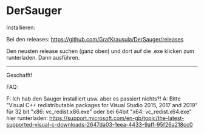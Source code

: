# DerSauger

Installieren:

Bei den releases:
https://github.com/GrafKrausula/DerSauger/releases

Den neusten release suchen (ganz oben) und dort auf die .exe klicken zum runterladen.
Dann ausführen.

---------------------------------------------------------------

Geschafft!

FAQ:

F: Ich hab den Sauger installiert usw. aber es passiert nichts?!
A: Bitte "Visual C++ redistributable packages for Visual Studio 2015, 2017 and 2019" für 32 bit "x86: vc_redist.x86.exe" oder bei 64bit "x64: vc_redist.x64.exe" hier runterladen: https://support.microsoft.com/en-gb/topic/the-latest-supported-visual-c-downloads-2647da03-1eea-4433-9aff-95f26a218cc0



